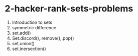 # 2-hacker-rank-sets-problems

  1) Introduction to sets
  2) symmetric difference
  3) set.add()
  4) Set.discord(),.remove(),.pop()
  5) set.union() 
  6) set.inersection()
